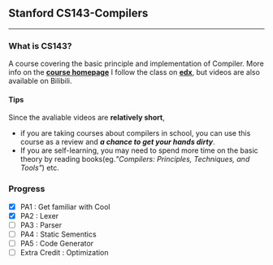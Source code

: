 ## Stanford CS143-Compilers

---

### What is CS143?
A course covering the basic principle and implementation of Compiler.
More info on the [**course homepage**](https://web.stanford.edu/class/cs143/)
I follow the class on [**edx**](https://learning.edx.org/course/course-v1:StanfordOnline+SOE.YCSCS1+2T2020/home), but videos are also available on Bilibili.

#### Tips

Since the avaliable videos are **relatively short**, 
- if you are taking courses about compilers in school, you can use this course as a review and ***a chance to get your hands dirty***. 
- If you are self-learning, you may need to spend more time on the basic theory by reading books(eg.*"Compilers: Principles, Techniques, and Tools"*) etc.

### Progress
 - [x] PA1 : Get familiar with Cool
 - [x] PA2 : Lexer
 - [ ] PA3 : Parser
 - [ ] PA4 : Static Sementics
 - [ ] PA5 : Code Generator
 - [ ] Extra Credit : Optimization